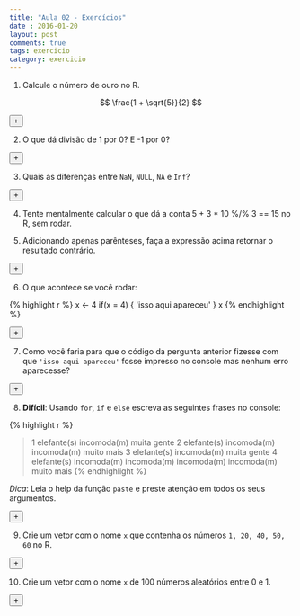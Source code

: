 ```yaml
---
title: "Aula 02 - Exercícios"
date : 2016-01-20
layout: post
comments: true
tags: exercicio
category: exercicio
---
```


<script>
  var toggle = function(i) {
  var mydiv = document.getElementById('q' + i);
  if (mydiv.style.display === 'block' || mydiv.style.display === '')
    mydiv.style.display = 'none';
  else
    mydiv.style.display = 'block'
  }
</script>



1) Calcule o número de ouro no R.

$$ \frac{1 + \sqrt{5}}{2} $$

<div id="q1"  style="display:none;" class="answer_list">

{% highlight r %}
(1 + sqrt(5))/2
{% endhighlight %}



{% highlight text %}
## [1] 1.618034
{% endhighlight %}
</div>

<button type = "button" onclick="toggle(1);" class = "btn btn-success">+</button>

2) O que dá divisão de 1 por 0? E -1 por 0?

<div id="q2"  style="display:none;" class="answer_list">

{% highlight r %}
1/0
{% endhighlight %}



{% highlight text %}
## [1] Inf
{% endhighlight %}



{% highlight r %}
-1/0
{% endhighlight %}



{% highlight text %}
## [1] -Inf
{% endhighlight %}
</div>

<button type = "button" onclick="toggle(2);" class = "btn btn-success">+</button>

3) Quais as diferenças entre `NaN`, `NULL`, `NA` e `Inf`?

<div id="q3"  style="display:none;" class="answer_list">

{% highlight r %}
# NaN é o resultado de uma operação matemática inválida. Significa Not A Number
0/0
{% endhighlight %}



{% highlight text %}
## [1] NaN
{% endhighlight %}



{% highlight r %}
# NULL é o vazio do R. É como se o objeto não existisse
NULL
{% endhighlight %}



{% highlight text %}
## NULL
{% endhighlight %}



{% highlight r %}
a = NULL
is.null(integer(length = 0)) # veja que um vetor, mesmo sem elementos não é NULL
{% endhighlight %}



{% highlight text %}
## [1] FALSE
{% endhighlight %}



{% highlight r %}
# NA é uma constante lógica do R. Siginifica Not Availlable. NA pode ser 
# convertido para quase todos os tipos de vetores do R. É usado principalmente para
# indicar valores faltantes.
NA
{% endhighlight %}



{% highlight text %}
## [1] NA
{% endhighlight %}



{% highlight r %}
# Inf é significa infinito. É o resultado de operações matemáticas cujo limite é infinito.
1/0
{% endhighlight %}



{% highlight text %}
## [1] Inf
{% endhighlight %}



{% highlight r %}
1/Inf
{% endhighlight %}



{% highlight text %}
## [1] 0
{% endhighlight %}
</div>

<button type = "button" onclick="toggle(3);" class = "btn btn-success">+</button>

4) Tente mentalmente calcular o que dá a conta 5 + 3 * 10 %/% 3 == 15 no R, sem rodar.

5) Adicionando apenas parênteses, faça a expressão acima retornar o resultado contrário.

<div id="q5"  style="display:none;" class="answer_list">

{% highlight r %}
5 + (3 * 10) %/% 3 == 15
{% endhighlight %}



{% highlight text %}
## [1] TRUE
{% endhighlight %}
</div>
<button type = "button" onclick="toggle(5);" class = "btn btn-success">+</button>

6) O que acontece se você rodar:


{% highlight r %}
x <- 4
if(x = 4) {
  'isso aqui apareceu'
}
x
{% endhighlight %}

<div id="q6"  style="display:none;" class="answer_list">

{% highlight r %}
> x <- 4
> if(x = 4) {
Erro: '=' inesperado in "if(x ="
>   'isso aqui apareceu'
[1] "isso aqui apareceu"
> }
Erro: '}' inesperado in "}"
> x
[1] 4
{% endhighlight %}
</div>
<button type = "button" onclick="toggle(6);" class = "btn btn-success">+</button>

7) Como você faria para que o código da pergunta anterior fizesse com que `'isso aqui apareceu'` 
fosse impresso no console mas nenhum erro aparecesse?

<div id="q7"  style="display:none;" class="answer_list">

{% highlight r %}
x <- 4
if (x == 4) {
  'isso aqui apareceu'
}
{% endhighlight %}



{% highlight text %}
## [1] "isso aqui apareceu"
{% endhighlight %}



{% highlight r %}
x
{% endhighlight %}



{% highlight text %}
## [1] 4
{% endhighlight %}
</div>
<button type = "button" onclick="toggle(7);" class = "btn btn-success">+</button>

8) **Difícil**: Usando `for`, `if` e `else` escreva as seguintes frases no console:


{% highlight r %}
> 1 elefante(s) incomoda(m) muita gente
> 2 elefante(s) incomoda(m) incomoda(m) muito mais
> 3 elefante(s) incomoda(m) muita gente
> 4 elefante(s) incomoda(m) incomoda(m) incomoda(m) incomoda(m) muito mais
{% endhighlight %}

*Dica*: Leia o help da função `paste` e preste atenção em todos os seus argumentos.

<div id="q8"  style="display:none;" class="answer_list">

{% highlight r %}
for (i in 1:4) {
  if (i %% 2 == 0) {
    print(paste(i, "elefante(s)", paste(rep("incomoda(m)", times = i), collapse = " "), "muito mais"))
  } else {
   print(paste(i, "elefante(s) incomoda(m) muita gente")) 
  }
}
{% endhighlight %}



{% highlight text %}
## [1] "1 elefante(s) incomoda(m) muita gente"
## [1] "2 elefante(s) incomoda(m) incomoda(m) muito mais"
## [1] "3 elefante(s) incomoda(m) muita gente"
## [1] "4 elefante(s) incomoda(m) incomoda(m) incomoda(m) incomoda(m) muito mais"
{% endhighlight %}
</div>
<button type = "button" onclick="toggle(8);" class = "btn btn-success">+</button>

9) Crie um vetor com o nome `x` que contenha os números `1, 20, 40, 50, 60` no R.

<div id="q9"  style="display:none;" class="answer_list">

{% highlight r %}
x <- c(1, 20, 40, 50, 60)
{% endhighlight %}
</div>
<button type = "button" onclick="toggle(9);" class = "btn btn-success">+</button>

10) Crie um vetor com o nome `x` de 100 números aleatórios entre 0 e 1.

<div id="q10"  style="display:none;" class="answer_list">

{% highlight r %}
x <- runif(100)
{% endhighlight %}
</div>
<button type = "button" onclick="toggle(10);" class = "btn btn-success">+</button>



